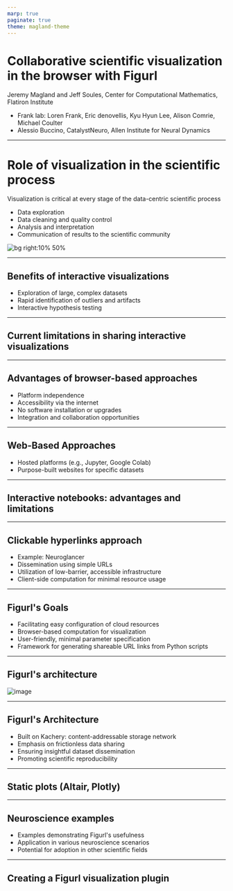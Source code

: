 ```yaml
---
marp: true
paginate: true
theme: magland-theme
---
```


<!-- For using custom theme, see https://github.com/orgs/marp-team/discussions/115 -->

# Collaborative scientific visualization in the browser with Figurl

Jeremy Magland and Jeff Soules, Center for Computational Mathematics, Flatiron Institute

- Frank lab: Loren Frank, Eric denovellis, Kyu Hyun Lee, Alison Comrie, Michael Coulter
- Alessio Buccino, CatalystNeuro, Allen Institute for Neural Dynamics

---

# Role of visualization in the scientific process

Visualization is critical at every stage of the data-centric scientific process

- Data exploration
- Data cleaning and quality control
- Analysis and interpretation
- Communication of results to the scientific community

![bg right:10% 50%](https://user-images.githubusercontent.com/3679296/269425776-52d0eec8-35b4-40be-b5f1-44937265ba77.png)

---

## Benefits of interactive visualizations

* Exploration of large, complex datasets
* Rapid identification of outliers and artifacts
* Interactive hypothesis testing

---

## Current limitations in sharing interactive visualizations

---

## Advantages of browser-based approaches

* Platform independence
* Accessibility via the internet
* No software installation or upgrades
* Integration and collaboration opportunities

---

## Web-Based Approaches

* Hosted platforms (e.g., Jupyter, Google Colab)
* Purpose-built websites for specific datasets

---

## Interactive notebooks: advantages and limitations

---

## Clickable hyperlinks approach

* Example: Neuroglancer
* Dissemination using simple URLs
* Utilization of low-barrier, accessible infrastructure
* Client-side computation for minimal resource usage

---

## Figurl's Goals

* Facilitating easy configuration of cloud resources
* Browser-based computation for visualization
* User-friendly, minimal parameter specification
* Framework for generating shareable URL links from Python scripts

---

## Figurl's architecture

![image](https://user-images.githubusercontent.com/3679296/232157256-9ab63fa5-6151-4b7f-b580-18b1b20ae361.png)

---

## Figurl's Architecture

* Built on Kachery: content-addressable storage network
* Emphasis on frictionless data sharing
* Ensuring insightful dataset dissemination
* Promoting scientific reproducibility

---

## Static plots (Altair, Plotly)

---

## Neuroscience examples

* Examples demonstrating Figurl's usefulness
* Application in various neuroscience scenarios
* Potential for adoption in other scientific fields

---

## Creating a Figurl visualization plugin

